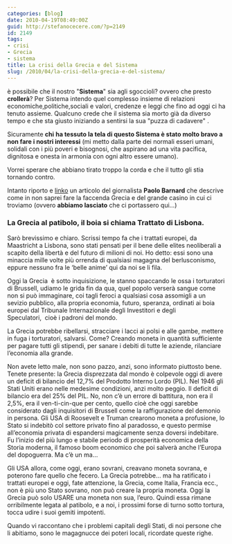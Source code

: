 ```yaml
---
categories: [blog]
date: 2010-04-19T08:49:00Z
guid: http://stefanocecere.com/?p=2149
id: 2149
tags:
- crisi
- Grecia
- sistema
title: La crisi della Grecia e del Sistema
slug: /2010/04/la-crisi-della-grecia-e-del-sistema/
---
```


è possibile che il nostro "**Sistema**" sia agli sgoccioli? ovvero che presto **crollerà**? Per Sistema intendo quel complesso insieme di relazioni economiche,politiche,sociali e valori, credenze e leggi che fino ad oggi ci ha tenuto assieme. Qualcuno crede che il sistema sia morto già da diverso tempo e che sta giusto iniziando a sentirsi la sua "puzza di cadavere" .

Sicuramente **chi** **ha tessuto la tela di questo Sistema è stato molto bravo a non fare i nostri interessi** (mi metto dalla parte dei normali esseri umani, solidali con i più poveri e bisognosi, che aspirano ad una vita pacifica, dignitosa e onesta in armonia con ogni altro essere umano).

Vorrei sperare che abbiano tirato troppo la corda e che il tutto gli stia tornando contro.

Intanto riporto e [linko](http://paolobarnard.info/intervento_mostra_go.php?id=179) un articolo del giornalista **Paolo Barnard** che descrive come in non saprei fare la faccenda Grecia e del grande casino in cui ci troviamo (ovvero **abbiamo lasciato** che ci portassero qui…)


  


### La Grecia al patibolo, il boia si chiama Trattato di Lisbona.

</a>

Sarò brevissimo e chiaro. Scrissi tempo fa che i trattati europei, da Maastricht a Lisbona, sono stati pensati per il bene delle elites neoliberali a scapito della libertà e del futuro di milioni di noi. Ho detto: essi sono una minaccia mille volte più orrenda di qualsiasi magagna del berlusconismo, eppure nessuno fra le ‘belle anime’ qui da noi se li fila.

Oggi la Grecia  è sotto inquisizione, le stanno spaccando le ossa i torturatori di Brussell, udiamo le grida fin da qua, quel popolo verserà sangue come non si può immaginare, coi tagli feroci a qualsiasi cosa assomigli a un sevizio pubblico, alla propria economia, futuro, speranza, ordinati ai boia europei dal Tribunale Internazionale degli Investitori e degli Speculatori,  cioè i padroni del mondo.

La Grecia potrebbe ribellarsi, stracciare i lacci ai polsi e alle gambe, mettere in fuga i torturatori, salvarsi. Come? Creando moneta in quantità sufficiente per pagare tutti gli stipendi, per sanare i debiti di tutte le aziende, rilanciare l’economia alla grande.

Non avete letto male, non sono pazzo, anzi, sono informato piuttosto bene. Tenete presente: la Grecia disprezzata dal mondo è colpevole oggi di avere un deficit di bilancio del 12,7% del Prodotto Interno Lordo (PIL). Nel 1946 gli Stati Uniti erano nelle medesime condizioni, anzi molto peggio. Il deficit di bilancio era del 25% del PIL. No, non c’è un errore di battitura, non era il 2,5%, era il ven-ti-cin-que per cento, quello cioè che oggi sarebbe considerato dagli inquisitori di Brussell come la raffigurazione del demonio in persona. Gli USA di Roosevelt e Truman crearono moneta a profusione, lo Stato si indebitò col settore privato fino al paradosso, e questo permise all’economia privata di espandersi magicamente senza doversi indebitare. Fu l’inizio del più lungo e stabile periodo di prosperità economica della Storia moderna, il famoso boom economico che poi salverà anche l’Europa del dopoguerra. Ma c’è un ma…

Gli USA allora, come oggi, erano sovrani, creavano moneta sovrana, e poterono fare quello che fecero. La Grecia potrebbe… ma ha ratificato i trattati europei e oggi, fate attenzione, la Grecia, come Italia, Francia ecc., non è più uno Stato sovrano, non può creare la propria moneta. Oggi la Grecia può solo USARE una moneta non sua, l’euro. Quindi essa rimane orribilmente legata al patibolo, e a noi, i prossimi forse di turno sotto tortura, tocca udire i suoi gemiti impotenti.

Quando vi raccontano che i problemi capitali degli Stati, di noi persone che li abitiamo, sono le magagnucce dei poteri locali, ricordate queste righe.